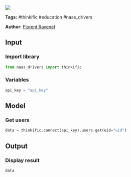 <a href="https://app.naas.ai/user-redirect/naas/downloader?url=https://raw.githubusercontent.com/jupyter-naas/awesome-notebooks/master/Thinkific/Thinkific_Get_users.ipynb" target="_parent"><img src="https://naasai-public.s3.eu-west-3.amazonaws.com/open_in_naas.svg"/></a>

**Tags:** #thinkific #education #naas_drivers

**Author:** [Florent Ravenel](https://www.linkedin.com/in/florent-ravenel/)

## Input

### Import library


```python
from naas_drivers import thinkific
```

### Variables


```python
api_key = "api_key"
```

## Model

### Get users


```python
data = thinkific.connect(api_key).users.get(uid="uid")
```

## Output

### Display result


```python
data
```
